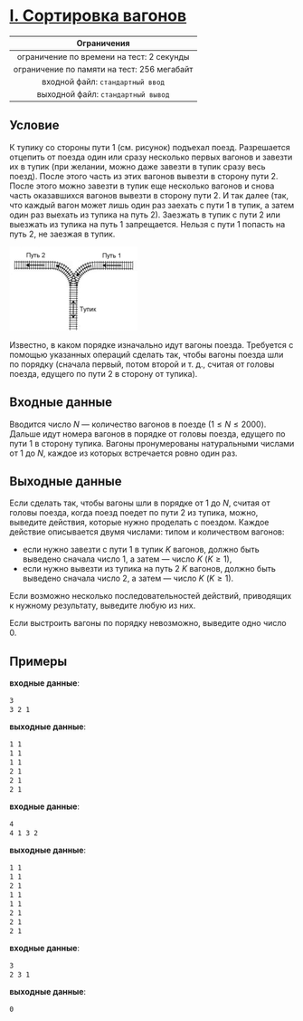 # [I. Сортировка вагонов](I.cpp)

| Ограничения                                 |
|:-------------------------------------------:|
| ограничение по времени на тест: 2 секунды   |
| ограничение по памяти на тест: 256 мегабайт |
| входной файл: `стандартный ввод`            |
| выходной файл: `стандартный вывод`          |

## Условие

К тупику со стороны пути $1$ (см. рисунок) подъехал поезд. Разрешается отцепить от поезда один или сразу несколько первых вагонов и завезти их в тупик (при желании, можно даже завезти в тупик сразу весь поезд). После этого часть из этих вагонов вывезти в сторону пути $2$. После этого можно завезти в тупик еще несколько вагонов и снова часть оказавшихся вагонов вывезти в сторону пути $2$. И так далее (так, что каждый вагон может лишь один раз заехать с пути $1$ в тупик, а затем один раз выехать из тупика на путь $2$). Заезжать в тупик с пути $2$ или выезжать из тупика на путь $1$ запрещается. Нельзя с пути $1$ попасть на путь $2$, не заезжая в тупик.

![alt text](train.png)

Известно, в каком порядке изначально идут вагоны поезда. Требуется с помощью указанных операций сделать так, чтобы вагоны поезда шли по порядку (сначала первый, потом второй и т. д., считая от головы поезда, едущего по пути $2$ в сторону от тупика).

## Входные данные

Вводится число $N$ — количество вагонов в поезде $(1 \leqslant N \leqslant 2000)$. Дальше идут номера вагонов в порядке от головы поезда, едущего по пути 1 в сторону тупика. Вагоны пронумерованы натуральными числами от $1$ до $N$, каждое из которых встречается ровно один раз.

## Выходные данные

Если сделать так, чтобы вагоны шли в порядке от $1$ до $N$, считая от головы поезда, когда поезд поедет по пути 2 из тупика, можно, выведите действия, которые нужно проделать с поездом. Каждое действие описывается двумя числами: типом и количеством вагонов:

* если нужно завезти с пути $1$ в тупик $K$ вагонов, должно быть выведено сначала число $1$, а затем — число $K$ $(K \geqslant 1)$,
* если нужно вывезти из тупика на путь $2$ $K$ вагонов, должно быть выведено сначала число $2$, а затем — число $K$ $(K \geqslant 1)$.

Если возможно несколько последовательностей действий, приводящих к нужному результату, выведите любую из них.

Если выстроить вагоны по порядку невозможно, выведите одно число $0$.

## Примеры

**входные данные**:

```text
3
3 2 1
```

**выходные данные**:

```text
1 1
1 1
1 1
2 1
2 1
2 1
```

**входные данные**:

```text
4
4 1 3 2
```

**выходные данные**:

```text
1 1
1 1
2 1
1 1
1 1
2 1
2 1
2 1
```

**входные данные**:

```text
3
2 3 1
```

**выходные данные**:

```text
0
```

